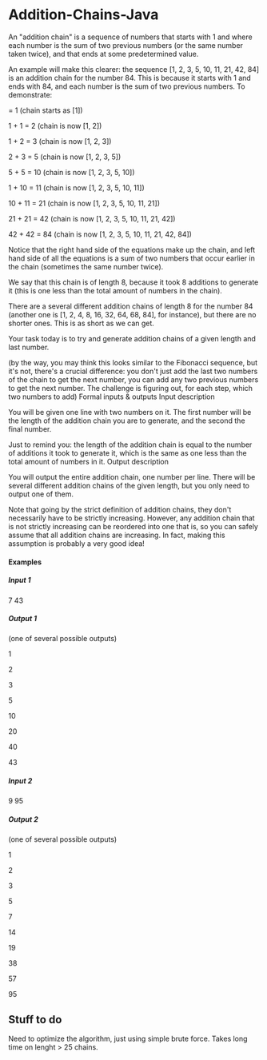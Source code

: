 # Addition-Chains-Java
An "addition chain" is a sequence of numbers that starts with 1 and where each number is the sum of two previous numbers (or the same number taken twice), and that ends at some predetermined value.

An example will make this clearer: the sequence [1, 2, 3, 5, 10, 11, 21, 42, 84] is an addition chain for the number 84. This is because it starts with 1 and ends with 84, and each number is the sum of two previous numbers. To demonstrate:

= 1             (chain starts as [1])
                
1 + 1   = 2     (chain is now [1, 2]) 

1 + 2   = 3     (chain is now [1, 2, 3]) 

2 + 3   = 5     (chain is now [1, 2, 3, 5]) 

5 + 5   = 10    (chain is now [1, 2, 3, 5, 10]) 

1 + 10  = 11    (chain is now [1, 2, 3, 5, 10, 11]) 

10 + 11 = 21    (chain is now [1, 2, 3, 5, 10, 11, 21]) 

21 + 21 = 42    (chain is now [1, 2, 3, 5, 10, 11, 21, 42]) 

42 + 42 = 84    (chain is now [1, 2, 3, 5, 10, 11, 21, 42, 84]) 

Notice that the right hand side of the equations make up the chain, and left hand side of all the equations is a sum of two numbers that occur earlier in the chain (sometimes the same number twice).

We say that this chain is of length 8, because it took 8 additions to generate it (this is one less than the total amount of numbers in the chain).

There are a several different addition chains of length 8 for the number 84 (another one is [1, 2, 4, 8, 16, 32, 64, 68, 84], for instance), but there are no shorter ones. This is as short as we can get.

Your task today is to try and generate addition chains of a given length and last number.

(by the way, you may think this looks similar to the Fibonacci sequence, but it's not, there's a crucial difference: you don't just add the last two numbers of the chain to get the next number, you can add any two previous numbers to get the next number. The challenge is figuring out, for each step, which two numbers to add)
Formal inputs & outputs
Input description

You will be given one line with two numbers on it. The first number will be the length of the addition chain you are to generate, and the second the final number.

Just to remind you: the length of the addition chain is equal to the number of additions it took to generate it, which is the same as one less than the total amount of numbers in it.
Output description

You will output the entire addition chain, one number per line. There will be several different addition chains of the given length, but you only need to output one of them.

Note that going by the strict definition of addition chains, they don't necessarily have to be strictly increasing. However, any addition chain that is not strictly increasing can be reordered into one that is, so you can safely assume that all addition chains are increasing. In fact, making this assumption is probably a very good idea!


#### Examples

##### Input 1

7 43

##### Output 1

(one of several possible outputs)

1

2

3

5

10

20

40

43

##### Input 2

9 95

##### Output 2

(one of several possible outputs)

1

2

3

5

7

14

19

38

57

95

## Stuff to do

Need to optimize the algorithm, just using simple brute force. Takes long time on lenght > 25 chains.
